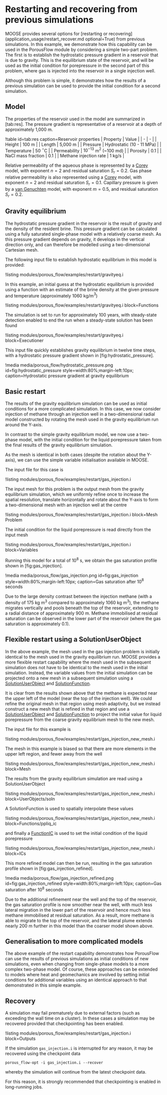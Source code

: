 # Restarting and recovering from previous simulations

MOOSE provides several options for [restarting or recovering](application_usage/restart_recover.md optional=True) from previous simulations. In this example, we demonstrate how this capability can be used in the PorousFlow module by considering a simple two-part problem. The first is to establish the hydrostatic pressure gradient in a reservoir that is due to gravity. This is the equilibrium state of the reservoir, and will be used as the initial condition for porepressure in the second part of this problem, where gas is injected into the reservoir in a single injection well.

Although this problem is simple, it demonstrates how the results of a previous simulation can be used to provide the initial condition for a second simulation.

## Model

The properties of the reservoir used in the model are summarized in [tab:res]. The pressure gradient is
representative of a reservoir at a depth of approximately 1,000 m.

!table id=tab:res caption=Reservoir properties
| Property |  Value |
| - | - |
| Height | 100 m |
| Length | 5,000 m |
| Pressure | Hydrostatic (10 - 11 MPa) |
| Temperature | 50 $^{\circ}$C |
| Permeability | $10^{-13}$ m$^2$ (~100 md) |
| Porosity | 0.1 |
| NaCl mass fraction | 0.1 |
| Methane injection rate | 1 kg/s |

Relative permeability of the aqueous phase is represented by a [Corey](/PorousFlowRelativePermeabilityCorey.md) model, with exponent $n = 2$ and residual saturation
$S_{r} = 0.2$. Gas phase relative permeability is also represented using a [Corey](/PorousFlowRelativePermeabilityCorey.md) model, with exponent $n = 2$ and residual saturation $S_r = 0.1$. Capillary pressure is given by a [van Genuchten](/PorousFlowCapillaryPressureVG.md) model, with exponent $m = 0.5$, and residual saturation $S_{r} = 0.2$.


## Gravity equilibrium

The hydrostatic pressure gradient in the reservoir is the result of gravity and the density of the resident brine. This pressure gradient can be calculated using a fully saturated single-phase model with a relatively coarse mesh. As this pressure gradient depends on gravity, it develops in the vertical direction only, and can therefore be modelled using a two-dimensional Cartesian mesh.

The following input file to establish hydrostatic equilibrium in this model is provided:

!listing modules/porous_flow/examples/restart/gravityeq.i

In this example, an initial guess at the hydrostatic equilibrium is provided using a function with an estimate of the brine density at the given pressure and temperature (approximately 1060 kg/m$^3$)

!listing modules/porous_flow/examples/restart/gravityeq.i block=Functions

The simulation is set to run for approximately 100 years, with steady-state detection enabled to end the run when a steady-state solution has been found

!listing modules/porous_flow/examples/restart/gravityeq.i block=Executioner

This input file quickly establishes gravity equilibrium in twelve time steps, with a hydrostatic pressure gradient shown in [fig:hydrostatic_pressure].

!media media/porous_flow/hydrostatic_pressure.png
       id=fig:hydrostatic_pressure
       style=width:80%;margin-left:10px;
       caption=Hydrostatic pressure gradient at gravity equilibrium

## Basic restart

The results of the gravity equilibrium simulation can be used as initial conditions for a more complicated simulation. In this case, we now consider injection of methane through an injection well in a two-dimensional radial model constructed by rotating the mesh used in the gravity equilibrium run around the Y-axis.

In contrast to the simple gravity equilibrium model, we now use a two-phase model, with the initial condition for the liquid porepressure taken from the final results of the gravity equilibrium simulation.

As the mesh is identical in both cases (despite the rotation about the Y-axis), we can use the simple variable initialisation available in MOOSE.

The input file for this case is

!listing modules/porous_flow/examples/restart/gas_injection.i

The input mesh for this problem is the output mesh from the gravity equilibrium simulation, which we uniformly refine once to increase the spatial resolution, translate horizontally and rotate about the Y-axis to form a two-dimensional mesh with an injection well at the centre

!listing modules/porous_flow/examples/restart/gas_injection.i block=Mesh Problem

The initial condition for the liquid porepressure is read directly from the input mesh

!listing modules/porous_flow/examples/restart/gas_injection.i block=Variables

Running this model for a total of 10$^8$ s, we obtain the gas saturation profile shown in [fig:gas_injection].

!media media/porous_flow/gas_injection.png
       id=fig:gas_injection
       style=width:80%;margin-left:10px;
       caption=Gas saturation after 10$^8$ seconds

Due to the large density contrast between the injection methane (with a density of 175 kg m$^3$ compared to approximately 1060 kg m$^3$), the methane migrates vertically and pools beneath the top of the reservoir, extending to a radial distance of approximately 900 m. Methane immobilised at residual saturation can be observed in the lower part of the reservoir (where the gas saturation is approximately 0.1).

## Flexible restart using a SolutionUserObject

In the above example, the mesh used in the gas injection problem is initially identical to the mesh used in the gravity equilibrium run. MOOSE provides a more flexible restart capability where the mesh used in the subsequent simulation does not have to be identical to the mesh used in the initial simulation. Instead, the variable values from the initial simulation can be projected onto a new mesh in a subsequent simulation using a [SolutionUserObject](framework:/SolutionUserObject.md) and
[SolutionFunction](framework:/SolutionFunction.md).

It is clear from the results shown above that the methane is expected near the upper left of the model (near the top of the injection well). We could refine the original mesh in that region using  mesh adaptivity, but we instead construct a new mesh that is refined in that region and use a [SolutionUserObject](framework:/SolutionUserObject.md) and [SolutionFunction](framework:/SolutionFunction.md) to project the initial value for liquid porepressure from the coarse gravity equilibrium mesh to the new mesh.

The input file for this example is

!listing modules/porous_flow/examples/restart/gas_injection_new_mesh.i

The mesh in this example is biased so that there are more elements in the upper left region, and fewer away from the well

!listing modules/porous_flow/examples/restart/gas_injection_new_mesh.i block=Mesh

The results from the gravity equilibrium simulation are read using a SolutionUserObject

!listing modules/porous_flow/examples/restart/gas_injection_new_mesh.i block=UserObjects/soln

A SolutionFunction is used to spatially interpolate these values

!listing modules/porous_flow/examples/restart/gas_injection_new_mesh.i block=Functions/ppliq_ic

and finally a [FunctionIC](framework:/FunctionIC.md) is used to set the initial condition of the liquid porepressure

!listing modules/porous_flow/examples/restart/gas_injection_new_mesh.i block=ICs

This more refined model can then be run, resulting in the gas saturation profile shown in [fig:gas_injection_refined].

!media media/porous_flow/gas_injection_refined.png
       id=fig:gas_injection_refined
       style=width:80%;margin-left:10px;
       caption=Gas saturation after 10$^8$ seconds

Due to the additional refinement near the well and the top of the reservoir, the gas saturation profile is now smoother near the well, with much less lateral migration in the lower part of the reservoir and hence much less methane immobilised at residual saturation. As a result, more methane is able to migrate to the top of the reservoir, and the lateral plume extends nearly 200 m further in this model than the coarser model shown above.

## Generalisation to more complicated models

The above example of the restart capability demonstrates how PorousFlow can use the results of previous simulations as initial conditions of new simulations, even when changing from single-phase models to a more complex two-phase model. Of course, these approaches can be extended to models where heat and geomechanics are involved by setting initial conditions for additional variables using an identical approach to that demonstrated in this simple example.

## Recovery

A simulation may fail prematurely due to external factors (such as exceeding the wall time on a cluster). In these cases a simulation may be recovered provided that checkpointing has been enabled.

!listing modules/porous_flow/examples/restart/gas_injection.i block=Outputs

If the simulation `gas_injection.i` is interrupted for any reason, it may be recovered using the checkpoint data

```language=bash
porous_flow-opt -i gas_injection.i --recover
```

whereby the simulation will continue from the latest checkpoint data.

For this reason, it is strongly recommended that checkpointing is enabled in long-running jobs.

